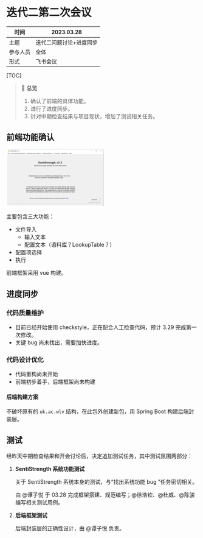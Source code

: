 # 迭代二第二次会议

| 时间     | 2023.03.28              |
| -------- | ----------------------- |
| 主题     | 迭代二问题讨论+进度同步 |
| 参与人员 | 全体                    |
| 形式     | 飞书会议                |

[TOC]

> 🧐 **总览**
>
> 1. 确认了前端的具体功能。
> 2. 进行了进度同步。
> 3. 针对中期检查结果与项目现状，增加了测试相关任务。

## 前端功能确认

<img src="./assets/image-20230328094302015.png" alt="image-20230328094302015" style="zoom:25%;" />

主要包含三大功能：

- 文件导入
  - 输入文本
  - 配置文本（语料库？LookupTable？）
- 配置项选择
- 执行

前端框架采用 vue 构建。

## 进度同步

### 代码质量维护

- 目前已经开始使用 checkstyle，正在配合人工检查代码，预计 3.29 完成第一次修改。
- 关键 bug 尚未找出，需要加快进度。

### 代码设计优化

- 代码重构尚未开始
- 前端初步着手，后端框架尚未构建

#### 后端构建方案

不破坏原有的 `uk.ac.wlv` 结构，在此包外创建新包，用 Spring Boot 构建后端封装层。

## 测试

经昨天中期检查结果和开会讨论后，决定追加测试任务，其中测试氛围两部分：

1. **SentiStrength 系统功能测试**

   关于 SentiStrength 系统本身的测试，与“找出系统功能 bug ”任务密切相关。

   由 @谭子悦 于 03.28 完成框架搭建、规范编写；@徐浩钦、@杜威、@陈骏 编写相关测试用例。

2. **后端框架测试**

   后端封装层的正确性设计，由 @谭子悦 负责。
